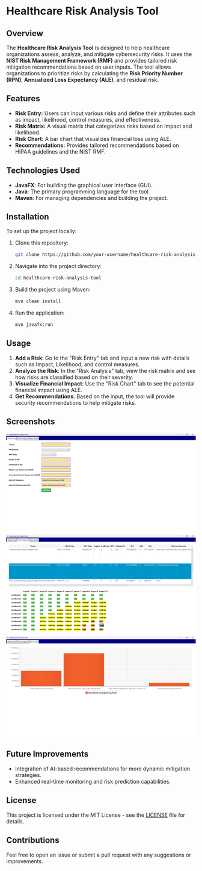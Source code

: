 # Healthcare Risk Analysis Tool

## Overview
The **Healthcare Risk Analysis Tool** is designed to help healthcare organizations assess, analyze, and mitigate cybersecurity risks. It uses the **NIST Risk Management Framework (RMF)** and provides tailored risk mitigation recommendations based on user inputs. The tool allows organizations to prioritize risks by calculating the **Risk Priority Number (RPN)**, **Annualized Loss Expectancy (ALE)**, and residual risk.

## Features
- **Risk Entry:** Users can input various risks and define their attributes such as impact, likelihood, control measures, and effectiveness.
- **Risk Matrix:** A visual matrix that categorizes risks based on impact and likelihood.
- **Risk Chart:** A bar chart that visualizes financial loss using ALE.
- **Recommendations:** Provides tailored recommendations based on HIPAA guidelines and the NIST RMF.

## Technologies Used
- **JavaFX**: For building the graphical user interface (GUI).
- **Java**: The primary programming language for the tool.
- **Maven**: For managing dependencies and building the project.

## Installation
To set up the project locally:
1. Clone this repository:
    ```bash
    git clone https://github.com/your-username/healthcare-risk-analysis-tool.git
    ```
2. Navigate into the project directory:
    ```bash
    cd healthcare-risk-analysis-tool
    ```
3. Build the project using Maven:
    ```bash
    mvn clean install
    ```
4. Run the application:
    ```bash
    mvn javafx:run
    ```

## Usage
1. **Add a Risk**: Go to the "Risk Entry" tab and input a new risk with details such as Impact, Likelihood, and control measures.
2. **Analyze the Risk**: In the "Risk Analysis" tab, view the risk matrix and see how risks are classified based on their severity.
3. **Visualize Financial Impact**: Use the "Risk Chart" tab to see the potential financial impact using ALE.
4. **Get Recommendations**: Based on the input, the tool will provide security recommendations to help mitigate risks.

## Screenshots
![img_1.png](img_1.png)
![img_2.png](img_2.png)
![img_3.png](img_3.png)

## Future Improvements
- Integration of AI-based recommendations for more dynamic mitigation strategies.
- Enhanced real-time monitoring and risk prediction capabilities.

## License
This project is licensed under the MIT License - see the [LICENSE](LICENSE) file for details.

## Contributions
Feel free to open an issue or submit a pull request with any suggestions or improvements.

